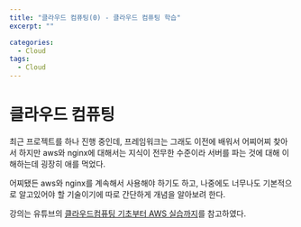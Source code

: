 ```yaml
---
title: "클라우드 컴퓨팅(0) - 클라우드 컴퓨팅 학습"
excerpt: ""

categories:
  - Cloud
tags:
  - Cloud
---
```


# 클라우드 컴퓨팅

최근 프로젝트를 하나 진행 중인데, 프레임워크는 그래도 이전에 배워서 어찌어찌 찾아서 하지만 aws와 nginx에 대해서는 지식이 전무한 수준이라 서버를 파는 것에 대해 이해하는데 굉장히 애를 먹었다.

어찌됐든 aws와 nginx를 계속해서 사용해야 하기도 하고, 나중에도 너무나도 기본적으로 알고있어야 할 기술이기에 따로 간단하게 개념을 알아보려 한다.

강의는 유튜브의 <a href="https://www.youtube.com/playlist?list=PLmv2d328i1Q4ZK_7XQYB5SeMqNA4q_Ptq">클라우드컴퓨팅 기초부터 AWS 실습까지</a>를 참고하였다.